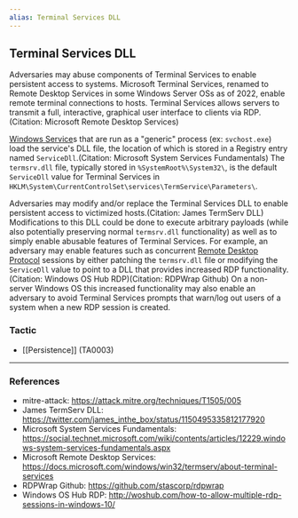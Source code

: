 ```yaml
---
alias: Terminal Services DLL
---
```


## Terminal Services DLL

Adversaries may abuse components of Terminal Services to enable persistent access to systems. Microsoft Terminal Services, renamed to Remote Desktop Services in some Windows Server OSs as of 2022, enable remote terminal connections to hosts. Terminal Services allows servers to transmit a full, interactive, graphical user interface to clients via RDP.(Citation: Microsoft Remote Desktop Services)

[Windows Service](https://attack.mitre.org/techniques/T1543/003)s that are run as a "generic" process (ex: <code>svchost.exe</code>) load the service's DLL file, the location of which is stored in a Registry entry named <code>ServiceDll</code>.(Citation: Microsoft System Services Fundamentals) The <code>termsrv.dll</code> file, typically stored in `%SystemRoot%\System32\`, is the default <code>ServiceDll</code> value for Terminal Services in `HKLM\System\CurrentControlSet\services\TermService\Parameters\`.

Adversaries may modify and/or replace the Terminal Services DLL to enable persistent access to victimized hosts.(Citation: James TermServ DLL) Modifications to this DLL could be done to execute arbitrary payloads (while also potentially preserving normal <code>termsrv.dll</code> functionality) as well as to simply enable abusable features of Terminal Services. For example, an adversary may enable features such as concurrent [Remote Desktop Protocol](https://attack.mitre.org/techniques/T1021/001) sessions by either patching the <code>termsrv.dll</code> file or modifying the <code>ServiceDll</code> value to point to a DLL that provides increased RDP functionality.(Citation: Windows OS Hub RDP)(Citation: RDPWrap Github) On a non-server Windows OS this increased functionality may also enable an adversary to avoid Terminal Services prompts that warn/log out users of a system when a new RDP session is created.


### Tactic

- [[Persistence]] (TA0003)


---
### References

- mitre-attack: https://attack.mitre.org/techniques/T1505/005
- James TermServ DLL: https://twitter.com/james_inthe_box/status/1150495335812177920
- Microsoft System Services Fundamentals: https://social.technet.microsoft.com/wiki/contents/articles/12229.windows-system-services-fundamentals.aspx
- Microsoft Remote Desktop Services: https://docs.microsoft.com/windows/win32/termserv/about-terminal-services
- RDPWrap Github: https://github.com/stascorp/rdpwrap
- Windows OS Hub RDP: http://woshub.com/how-to-allow-multiple-rdp-sessions-in-windows-10/

